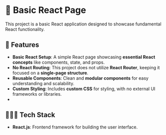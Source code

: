 # 📱 Basic React Page

This project is a basic React application designed to showcase fundamental React functionality.


## 💭 Features

- **Basic React Setup**: A simple React page showcasing **essential React concepts** like components, state, and props.  
- **No React Routing**: This project does not utilize **React Router**, keeping it focused on a **single-page structure**.  
- **Reusable Components**: Clean and **modular components** for easy understanding and scalability.  
- **Custom Styling**: Includes **custom CSS** for styling, with no external UI frameworks or libraries.
- 
## 👩🏻‍💻 Tech Stack
- **React.js**: Frontend framework for building the user interface.
